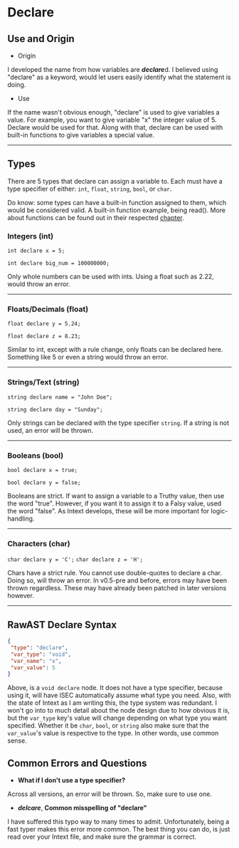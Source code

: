 # Declare

## Use and Origin
- Origin

I developed the name from how variables are ***declare***d. I believed using "declare" as a keyword, would let users easily identify what the statement is doing. 

- Use

If the name wasn't obvious enough, "declare" is used to give variables a value. For example, you want to give variable "x" the integer value of 5. Declare would be used for that. Along with that, declare can be used with built-in functions to give variables a special value.

***

##  Types
There are 5 types that declare can assign a variable to. Each must have a type specifier of either: `` int ``, `` float ``, `` string ``,  `` bool ``, or `` char ``.

Do know: some types can have a built-in function assigned to them, which would be considered valid. A built-in function example, being read(). More about functions can be found out in their respected [chapter](functions.md).

### Integers (int)
`` int declare x = 5; ``

`` int declare big_num = 100000000; ``

Only whole numbers can be used with ints. Using a float such as 2.22, would throw an error.

***

### Floats/Decimals (float)
`` float declare y = 5.24; ``

`` float declare z = 8.23; ``

Similar to int, except with a rule change, only floats can be declared here. Something like 5 or even a string would throw an error.

***

### Strings/Text (string)
`` string declare name = "John Doe"; ``

`` string declare day = "Sunday"; ``

Only strings can be declared with the type specifier `` string ``. If a string is not used, an error will be thrown.

***

### Booleans (bool)
`` bool declare x = true; ``

`` bool declare y = false; ``

Booleans are strict. If want to assign a variable to a Truthy value, then use the word "true". However, if you want it to assign it to a Falsy value, used the word "false". As Intext develops, these will be more important for logic-handling.

***

### Characters (char)
`` char declare y = 'C'; ``
`` char declare z = 'H'; ``

Chars have a strict rule. You cannot use double-quotes to declare a char. Doing so, will throw an error. In v0.5-pre and before, errors may have been thrown regardless. These may have already been patched in later versions however.

***
## RawAST Declare Syntax

```JSON
{
 "type": "declare",
 "var_type": "void",
 "var_name": "x",
 "var_value": 5
}
```

Above, is a ``void declare`` node. It does not have a type specifier, because using it, will have ISEC automatically assume what type you need. Also, with the state of Intext as I am writing this, the type system was redundant. I won't go into to much detail about the node design due to how obvious it is, but the ``var_type`` key's value will change depending on what type you want specified. Whether it be ``char``, ``bool``, or ``string`` also make sure that the ``var_value``'s value is respective to the type. In other words, use common sense.

## Common Errors and Questions
- **What if I don't use a type specifier?**

Across all versions, an error will be thrown. So, make sure to use one.

- ***delcare***, **Common misspelling of "declare"**

I have suffered this typo way to many times to admit. Unfortunately, being a fast typer makes this error more common. The best thing you can do, is just read over your Intext file, and make sure the grammar is correct.


